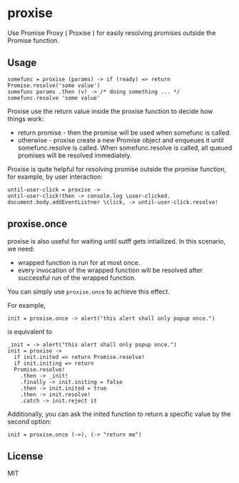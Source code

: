 # proxise

Use Promise Proxy ( Proxise ) for easily resolving promises outside the Promise function.


## Usage

    somefunc = proxise (params) -> if (ready) => return Promise.resolve('some value')
    somefunc params .then (v) -> /* doing something ... */
    somefunc.resolve 'some value'

Proxise use the return value inside the proxise function to decide how things work:

 * return promise - then the promise will be used when somefunc is called.
 * otherwise - proxise create a new Promise object and enqueues it until somefunc.resolve is called.
   When somefunc.resolve is called, all queued promises will be resolved immediately.

Proxise is quite helpful for resolving promise outside the promise function, for example, by user interaction:

    until-user-click = proxise ->
    until-user-click!then -> console.log \user-clicked.
    document.body.addEventListner \click, -> until-user-click.resolve!


## proxise.once

proxise is also useful for waiting until sutff gets intiailized. In this scenario, we need:

 - wrapped function is run for at most once.
 - every invocation of the wrapped function will be resolved after successful run of the wrapped function.

You can simply use `proxise.once` to achieve this effect.

For example,

    init = proxise.once -> alert("this alert shall only popup once.")

is equivalent to

    _init = -> alert("this alert shall only popup once.")
    init = proxise ->
      if init.inited => return Promise.resolve!
      if init.initing => return
      Promise.resolve!
        .then -> _init!
        .finally -> init.initing = false
        .then -> init.inited = true
        .then -> init.resolve!
        .catch -> init.reject it


Additionally, you can ask the inited function to return a specific value by the second option:

    init = proxise.once (->), (-> "return me") 


## License

MIT
